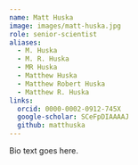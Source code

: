 ```yaml
---
name: Matt Huska
image: images/matt-huska.jpg
role: senior-scientist
aliases:
  - M. Huska
  - M. R. Huska
  - MR Huska
  - Matthew Huska
  - Matthew Robert Huska
  - Matthew R. Huska
links:
  orcid: 0000-0002-0912-745X
  google-scholar: SCeFpDIAAAAJ
  github: matthuska
---
```


Bio text goes here.
